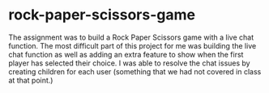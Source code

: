# rock-paper-scissors-game

The assignment was to build a Rock Paper Scissors game with a live chat function. The most difficult part of this project for me was building the live chat function as well as adding an extra feature to show when the first player has selected their choice. I was able to resolve the chat issues by creating children for each user (something that we had not covered in class at that point.) 